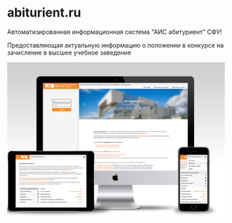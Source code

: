 # abiturient.ru
Автоматизированная информационная система "АИС абитуриент" СФУ!

Предоставляющая актуальную информацию о положении в конкурсе на зачисление в высшее учебное заведение

![alt text](https://raw.githubusercontent.com/addequatte/abiturient.ru/master/abiturientMulti.jpg)
